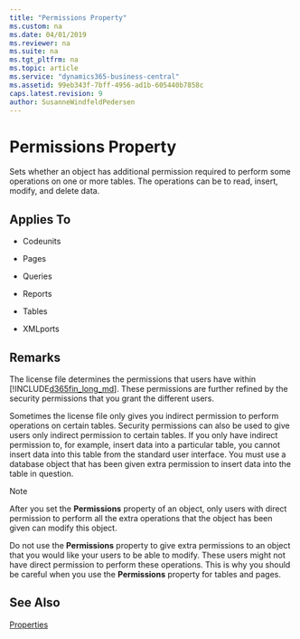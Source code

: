 ```yaml
---
title: "Permissions Property"
ms.custom: na
ms.date: 04/01/2019
ms.reviewer: na
ms.suite: na
ms.tgt_pltfrm: na
ms.topic: article
ms.service: "dynamics365-business-central"
ms.assetid: 99eb343f-7bff-4956-ad1b-605440b7858c
caps.latest.revision: 9
author: SusanneWindfeldPedersen
---
```


 

# Permissions Property
Sets whether an object has additional permission required to perform some operations on one or more tables. The operations can be to read, insert, modify, and delete data.  
  
## Applies To  
  
-   Codeunits  
  
-   Pages  
  
-   Queries  
  
-   Reports  
  
-   Tables  
  
-   XMLports  
  
## Remarks  
 The license file determines the permissions that users have within [!INCLUDE[d365fin_long_md](../includes/d365fin_long_md.md)]. These permissions are further refined by the security permissions that you grant the different users.  
  
 Sometimes the license file only gives you indirect permission to perform operations on certain tables. Security permissions can also be used to give users only indirect permission to certain tables. If you only have indirect permission to, for example, insert data into a particular table, you cannot insert data into this table from the standard user interface. You must use a database object that has been given extra permission to insert data into the table in question.  
  
> [!NOTE]  
>  After you set the **Permissions** property of an object, only users with direct permission to perform all the extra operations that the object has been given can modify this object.  
>   
>  Do not use the **Permissions** property to give extra permissions to an object that you would like your users to be able to modify. These users might not have direct permission to perform these operations. This is why you should be careful when you use the **Permissions** property for tables and pages.  
  
## See Also  
 [Properties](devenv-properties.md)